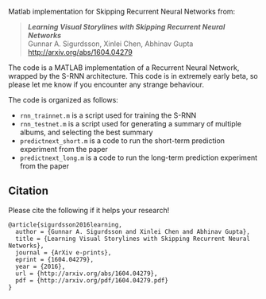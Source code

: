 Matlab implementation for Skipping Recurrent Neural Networks from:

> **_Learning Visual Storylines with Skipping Recurrent Neural Networks_** <br /> 
Gunnar A. Sigurdsson, Xinlei Chen, Abhinav Gupta <br /> 
http://arxiv.org/abs/1604.04279
  
The code is a MATLAB implementation of a Recurrent Neural Network, wrapped by the S-RNN architecture. This code is in extremely early beta, so please let me know if you encounter any strange behaviour.

The code is organized as follows:
- ```rnn_trainnet.m``` is a script used for training the S-RNN
- ```rnn_testnet.m``` is a script used for generating a summary of multiple albums, and selecting the best summary
- ```predictnext_short.m``` is a code to run the short-term prediction experiment from the paper
- ```predictnext_long.m``` is a code to run the long-term prediction experiment from the paper

## Citation

Please cite the following if it helps your research!

    @article{sigurdsson2016learning,
      author = {Gunnar A. Sigurdsson and Xinlei Chen and Abhinav Gupta},
      title = {Learning Visual Storylines with Skipping Recurrent Neural Networks},
      journal = {ArXiv e-prints},
      eprint = {1604.04279}, 
      year = {2016},
      url = {http://arxiv.org/abs/1604.04279},
      pdf = {http://arxiv.org/pdf/1604.04279.pdf}
    }
